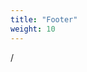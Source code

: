 ```yaml
---
title: "Footer"
weight: 10
---
```


<div class="pdf-footer">
<p><span class="page"></span> / <span class="topage"></span></p>
</div>
